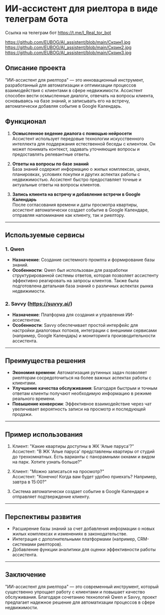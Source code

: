 # ИИ-ассистент для риелтора в виде телеграм бота

Ссылка на телеграм бот https://t.me/I_Real_tor_bot

https://github.com/EUBOG/AI_assistent/blob/main/Скрин1.jpg
https://github.com/EUBOG/AI_assistent/blob/main/Скрин2.jpg
https://github.com/EUBOG/AI_assistent/blob/main/Скрин3.jpg

## Описание проекта
"ИИ-ассистент для риелтора" — это инновационный инструмент, разработанный для автоматизации и оптимизации процессов взаимодействия с клиентами в сфере недвижимости. Ассистент способен вести осмысленные диалоги, отвечать на вопросы клиента, основываясь на базе знаний, и записывать его на встречу, автоматически добавляя событие в Google Календарь.

## Функционал
1. **Осмысленное ведение диалога с помощью нейросети**  
   Ассистент использует передовые технологии искусственного интеллекта для поддержания естественной беседы с клиентом. Он может понимать контекст, задавать уточняющие вопросы и предоставлять релевантные ответы.

2. **Ответы на вопросы по базе знаний**  
   База знаний содержит информацию о жилых комплексах, ценах, планировках, условиях покупки и других аспектах работы с недвижимостью. Ассистент быстро предоставляет точные и актуальные ответы на вопросы клиентов.

3. **Запись клиента на встречу и добавление встречи в Google Календарь**  
   После согласования времени и даты просмотра квартиры, ассистент автоматически создает событие в Google Календаре, отправляя напоминание как клиенту, так и риелтору.

---

## Используемые сервисы

### 1. **Qwen**
   - **Назначение**: Создание системного промпта и формирование базы знаний.
   - **Особенности**: Qwen был использован для разработки структурированной системы ответов, которая позволяет ассистенту эффективно реагировать на запросы клиентов. Также была подготовлена детальная база знаний о различных аспектах рынка недвижимости.

### 2. **Savvy (https://suvvy.ai/)**
   - **Назначение**: Платформа для создания и управления ИИ-ассистентом.
   - **Особенности**: Savvy обеспечивает простой интерфейс для настройки диалоговых потоков, интеграции с внешними сервисами (например, Google Календарь) и мониторинга производительности ассистента.

---

## Преимущества решения
- **Экономия времени**: Автоматизация рутинных задач позволяет риелторам сосредоточиться на более важных аспектах работы с клиентами.
- **Улучшение качества обслуживания**: Благодаря быстрым и точным ответам клиенты получают необходимую информацию в режиме реального времени.
- **Повышение конверсии**: Эффективное взаимодействие через чат увеличивает вероятность записи на просмотр и последующей продажи.

---

## Пример использования
1. Клиент: "Какие квартиры доступны в ЖК 'Алые паруса'?"  
   Ассистент: "В ЖК 'Алые паруса' представлены квартиры от студий до трехкомнатных. Есть варианты с панорамными окнами и видом на парк. Хотите узнать больше?"

2. Клиент: "Можно записаться на просмотр?"  
   Ассистент: "Конечно! Когда вам будет удобно приехать? Например, завтра в 15:00?"

3. Система автоматически создает событие в Google Календаре и отправляет подтверждение клиенту.

---

## Перспективы развития
- Расширение базы знаний за счет добавления информации о новых жилых комплексах и изменениях в законодательстве.
- Интеграция с дополнительными платформами (например, CRM-системами риелторов).
- Добавление функции аналитики для оценки эффективности работы ассистента.

---

## Заключение
"ИИ-ассистент для риелтора" — это современный инструмент, который существенно упрощает работу с клиентами и повышает качество обслуживания. Благодаря сочетанию технологий Qwen и Savvy, проект предлагает надежное решение для автоматизации процессов в сфере недвижимости.
